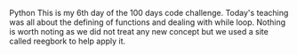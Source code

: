 Python
This is my 6th day of the 100 days code challenge.
Today's teaching was all about the defining of functions and dealing with while loop. Nothing is worth noting as we did not treat any new concept but we used a site called reegbork to help apply it.


